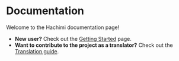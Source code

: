 # Documentation
Welcome to the Hachimi documentation page!

- **New user?** Check out the [Getting Started](/docs/hachimi/getting-started) page.
- **Want to contribute to the project as a translator?** Check out the [Translation guide](/docs/translation-guide/welcome).